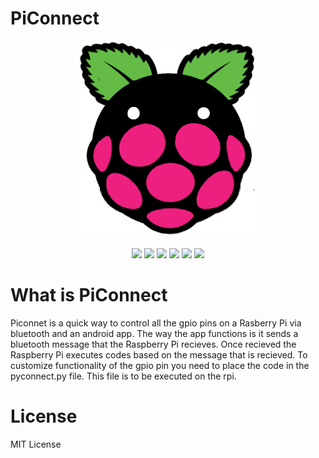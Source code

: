 # PiConnect
<div align="center">
    <img src="/.github/piconlogo.png" width="300">
</div>
     
</p>
<p align="center">
    <a href="https://github.com/badges/shields/graphs/contributors" alt="Contributors">
        <img src="https://img.shields.io/badge/Version-0.0.1-blue" /></a>
    <a href="https://github.com/badges/shields/graphs/contributors" alt="Contributors">
        <img src="https://img.shields.io/badge/Android App-Experimental Stable-green" /></a>
    <a href="https://github.com/badges/shields/graphs/contributors" alt="Contributors">
        <img src="https://img.shields.io/badge/Rpi3 B+ image-Stable-green" /></a>
    <a href="https://github.com/badges/shields/graphs/contributors" alt="Contributors">
        <img src="https://img.shields.io/badge/Rpi Zero image-Stable-green" /></a>
    <a href="https://github.com/badges/shields/graphs/contributors" alt="Contributors">
        <img src="https://img.shields.io/badge/Rpi3 A+ image-Non working-red" /></a>
    <a href="https://github.com/badges/shields/graphs/contributors" alt="Contributors">
        <img src="https://img.shields.io/badge/Rpi4 image-Non working-red" /></a>

</p>
	
# What is PiConnect
Piconnet is a quick way to control all the gpio pins on a Rasberry Pi via bluetooth and an android app. The way the app functions is it sends a bluetooth message that the Raspberry Pi recieves. Once recieved the Raspberry Pi executes codes based on the message that is recieved. To customize functionality of the gpio pin you need to place the code in the pyconnect.py file. This file is to be executed on the rpi.
	
# License
MIT License
  


